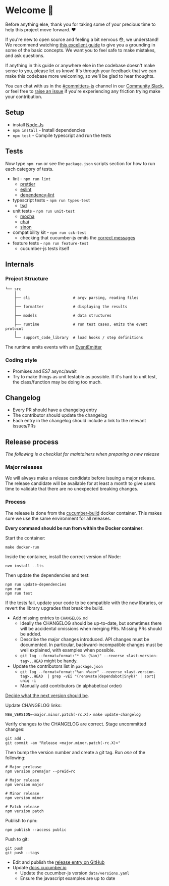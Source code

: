 # Welcome 💖

Before anything else, thank you for taking some of your precious time to help this project move forward. ❤️

If you're new to open source and feeling a bit nervous 😳, we understand! We recommend watching [this excellent guide](https://egghead.io/talks/git-how-to-make-your-first-open-source-contribution)
to give you a grounding in some of the basic concepts. We want you to feel safe to make mistakes, and ask questions.

If anything in this guide or anywhere else in the codebase doesn't make sense to you, please let us know! It's through your feedback that we can make this codebase more welcoming, so we'll be glad to hear thoughts.

You can chat with us in the [#committers-js](https://cucumberbdd.slack.com/archives/C612KCP1P) channel in our [Community Slack], or feel free to [raise an issue] if you're experiencing any friction trying make your contribution.

## Setup

* install [Node.Js](https://nodejs.org/en/)
* `npm install` - Install dependencies
* `npm test` - Compile typescript and run the tests

## Tests

Now type `npm run` or see the `package.json` scripts section for how to run each category of tests.

* lint - `npm run lint`
  * [prettier](https://github.com/prettier/prettier)
  * [eslint](https://eslint.org/)
  * [dependency-lint](https://github.com/charlierudolph/dependency-lint)
* typescript tests - `npm run types-test`
  * [tsd](https://github.com/SamVerschueren/tsd)
* unit tests - `npm run unit-test`
  * [mocha](https://mochajs.org/)
  * [chai](https://www.chaijs.com/)
  * [sinon](https://sinonjs.org/)
* compatibility kit - `npm run cck-test`
  * checking that cucumber-js emits the [correct messages](https://github.com/cucumber/cucumber/tree/master/compatibility-kit) 
* feature tests - `npm run feature-test`
  * cucumber-js tests itself

## Internals

### Project Structure

```
└── src
    │
    ├── cli                   # argv parsing, reading files
    │
    ├── formatter             # displaying the results
    │
    ├── models                # data structures
    │
    ├── runtime               # run test cases, emits the event protocol
    │
    └── support_code_library  # load hooks / step definitions
```

The runtime emits events with an [EventEmitter](https://nodejs.org/api/events.html#events_class_eventemitter)

### Coding style

* Promises and ES7 async/await
* Try to make things as unit testable as possible. If it's hard to unit test, the class/function may be doing too much.

## Changelog

* Every PR should have a changelog entry
* The contributor should update the changelog
* Each entry in the changelog should include a link to the relevant issues/PRs

## Release process

_The following is a checklist for maintainers when preparing a new release_

### Major releases

We will always make a release candidate before issuing a major release. The release candidate will be available for at least a month to give users
time to validate that there are no unexpected breaking changes.

### Process

The release is done from the [cucumber-build](https://github.com/cucumber/cucumber-build/) docker container. This makes
sure we use the same environment for all releases.

**Every command should be run from within the Docker container**.

Start the container:

    make docker-run

Inside the container, install the correct version of Node:

    nvm install --lts

Then update the dependencies and test:

    npm run update-dependencies
    npm run
    npm run test

If the tests fail, update your code to be compatible with the new libraries, or revert the library upgrades that break the build.

* Add missing entries to `CHANGELOG.md`
  * Ideally the CHANGELOG should be up-to-date, but sometimes there will be accidental omissions when merging PRs. Missing PRs should be added.
  * Describe the major changes introduced. API changes must be documented. In particular, backward-incompatible changes must be well explained, with examples when possible.
  * `git log --format=format:"* %s (%an)" --reverse <last-version-tag>..HEAD` might be handy.
* Update the contributors list in `package.json`
  * `git log --format=format:"%an <%ae>" --reverse <last-version-tag>..HEAD  | grep -vEi "(renovate|dependabot|Snyk)" | sort| uniq -i`
  * Manually add contributors (in alphabetical order)

[Decide what the next version should be](https://github.com/cucumber/cucumber/blob/master/RELEASE_PROCESS.md#decide-what-the-next-version-should-be).

Update CHANGELOG links:

    NEW_VERSION=<major.minor.patch(-rc.X)> make update-changelog

Verify changes to the CHANGELOG are correct. Stage uncommitted changes:

    git add .
    git commit -am "Release <major.minor.patch(-rc.X)>"

Then bump the version number and create a git tag. Run *one* of the following:

    # Major prelease
    npm version premajor --preid=rc

    # Major release
    npm version major

    # Minor release
    npm version minor

    # Patch release
    npm version patch

Publish to npm:

    npm publish --access public

Push to git:

    git push
    git push --tags

* Edit and publish the [release entry on GitHub](https://github.com/cucumber/cucumber-js/releases)
* Update [docs.cucumber.io](https://github.com/cucumber/docs.cucumber.io)
  * Update the cucumber-js version `data/versions.yaml`
  * Ensure the javascript examples are up to date

[Community Slack]: https://cucumber.io/community#slack
[raise an issue]: https://github.com/cucumber/cucumber-js/issues/new/choose